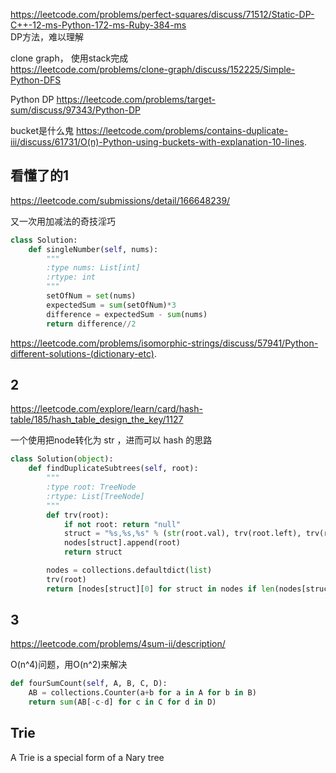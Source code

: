 https://leetcode.com/problems/perfect-squares/discuss/71512/Static-DP-C++-12-ms-Python-172-ms-Ruby-384-ms  
DP方法，难以理解

clone graph， 使用stack完成  
https://leetcode.com/problems/clone-graph/discuss/152225/Simple-Python-DFS


Python DP
https://leetcode.com/problems/target-sum/discuss/97343/Python-DP


bucket是什么鬼
https://leetcode.com/problems/contains-duplicate-iii/discuss/61731/O(n)-Python-using-buckets-with-explanation-10-lines.










## 看懂了的1

https://leetcode.com/submissions/detail/166648239/

又一次用加减法的奇技淫巧
```py
class Solution:
    def singleNumber(self, nums):
        """
        :type nums: List[int]
        :rtype: int
        """
        setOfNum = set(nums)
        expectedSum = sum(setOfNum)*3
        difference = expectedSum - sum(nums)
        return difference//2
```


https://leetcode.com/problems/isomorphic-strings/discuss/57941/Python-different-solutions-(dictionary-etc).

## 2

https://leetcode.com/explore/learn/card/hash-table/185/hash_table_design_the_key/1127

一个使用把node转化为 str ，进而可以 hash 的思路
```py
class Solution(object):
    def findDuplicateSubtrees(self, root):
        """
        :type root: TreeNode
        :rtype: List[TreeNode]
        """
        def trv(root):
            if not root: return "null"
            struct = "%s,%s,%s" % (str(root.val), trv(root.left), trv(root.right))
            nodes[struct].append(root)
            return struct

        nodes = collections.defaultdict(list)
        trv(root)
        return [nodes[struct][0] for struct in nodes if len(nodes[struct]) > 1]
```

## 3
https://leetcode.com/problems/4sum-ii/description/

O(n^4)问题，用O(n^2)来解决
```py
def fourSumCount(self, A, B, C, D):
    AB = collections.Counter(a+b for a in A for b in B)
    return sum(AB[-c-d] for c in C for d in D)
```


## Trie
A Trie is a special form of a Nary tree
